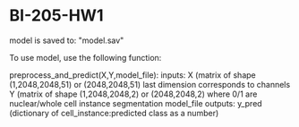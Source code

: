 # BI-205-HW1

model is saved to: "model.sav"

To use model, use the following function:

preprocess_and_predict(X,Y,model_file):
    inputs: X (matrix of shape (1,2048,2048,51) or (2048,2048,51)  last dimension corresponds to channels
            Y (matrix of shape (1,2048,2048,2) or (2048,2048,2) where 0/1 are nuclear/whole cell instance segmentation
            model_file
    outputs: y_pred (dictionary of cell_instance:predicted class as a number)
    
